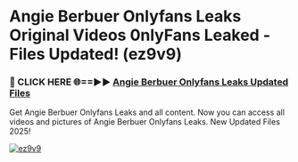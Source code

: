 # Angie Berbuer Onlyfans Leaks Original Videos 0nlyFans Leaked - Files Updated! (ez9v9)

<h3>🔴 CLICK HERE 🌐==►► <a href="https://tinyurl.com/x26r9saj" rel="nofollow">Angie Berbuer Onlyfans Leaks Updated Files</a></h3>

Get Angie Berbuer Onlyfans Leaks and all content. Now you can access all videos and pictures of Angie Berbuer Onlyfans Leaks. New Updated Files 2025!

[![ez9v9](https://i.imgur.com/LkgZPqh.gif)](https://tinyurl.com/x26r9saj)
